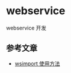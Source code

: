 # webservice
webservice 开发

## 参考文章

- [wsimport 使用方法](https://www.cnblogs.com/yjbjingcha/p/7210536.html)